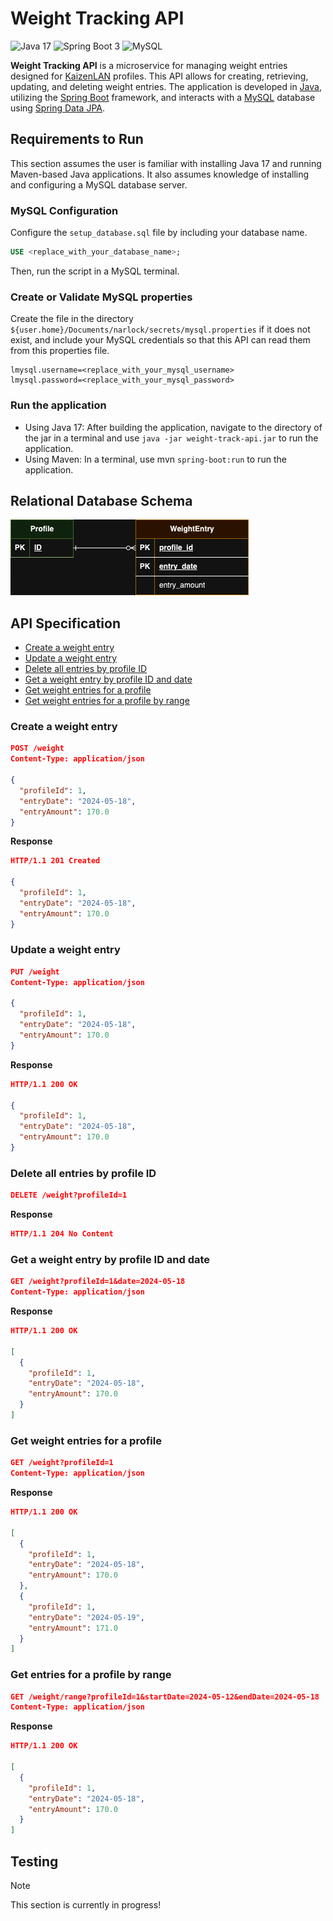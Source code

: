 # Weight Tracking API

![Java 17](https://img.shields.io/badge/java_17-%23ED8B00.svg?style=for-the-badge&logo=openjdk&logoColor=white)
![Spring Boot 3](https://img.shields.io/badge/spring_boot_3-%236DB33F.svg?style=for-the-badge&logo=spring-boot&logoColor=white)
![MySQL](https://img.shields.io/badge/mysql-%2300f.svg?style=for-the-badge&logo=mysql&logoColor=white)

**Weight Tracking API** is a microservice for managing weight entries designed for [KaizenLAN](https://github.com/narlock/KaizenLAN) profiles. This API allows for creating, retrieving, updating, and deleting weight entries. The application is developed in [Java](https://www.java.com/), utilizing the [Spring Boot](https://spring.io/projects/spring-boot) framework, and interacts with a [MySQL](https://www.mysql.com/) database using [Spring Data JPA](https://spring.io/projects/spring-data-jpa).

## Requirements to Run

This section assumes the user is familiar with installing Java 17 and running Maven-based Java applications. It also assumes knowledge of installing and configuring a MySQL database server.

### **MySQL Configuration**
Configure the `setup_database.sql` file by including your database name.

```sql
USE <replace_with_your_database_name>;
```
Then, run the script in a MySQL terminal.

### Create or Validate MySQL properties
Create the file in the directory `${user.home}/Documents/narlock/secrets/mysql.properties` if it does not exist, and include your MySQL credentials so that this API can read them from this properties file.

```
lmysql.username=<replace_with_your_mysql_username>
lmysql.password=<replace_with_your_mysql_password>
```

### Run the application
- Using Java 17: After building the application, navigate to the directory of the jar in a terminal and use `java -jar weight-track-api.jar` to run the application.
- Using Maven: In a terminal, use mvn `spring-boot:run` to run the application.


## Relational Database Schema
![Relational Database Schema](./readme%20assets/relationaldiagram.png)

## API Specification

- [Create a weight entry](#create-a-weight-entry)
- [Update a weight entry](#update-a-weight-entry)
- [Delete all entries by profile ID](#delete-all-entries-by-profile-id)
- [Get a weight entry by profile ID and date](#get-a-weight-entry-by-profile-id-and-date)
- [Get weight entries for a profile](#get-weight-entries-for-a-profile)
- [Get weight entries for a profile by range]()

### Create a weight entry
```json
POST /weight
Content-Type: application/json

{
  "profileId": 1,
  "entryDate": "2024-05-18",
  "entryAmount": 170.0
}
```

**Response**
```json
HTTP/1.1 201 Created

{
  "profileId": 1,
  "entryDate": "2024-05-18",
  "entryAmount": 170.0
}
```

### Update a weight entry
```json
PUT /weight
Content-Type: application/json

{
  "profileId": 1,
  "entryDate": "2024-05-18",
  "entryAmount": 170.0
}
```

**Response**
```json
HTTP/1.1 200 OK

{
  "profileId": 1,
  "entryDate": "2024-05-18",
  "entryAmount": 170.0
}
```

### Delete all entries by profile ID
```json
DELETE /weight?profileId=1
```

**Response**
```json
HTTP/1.1 204 No Content
```

### Get a weight entry by profile ID and date
```json
GET /weight?profileId=1&date=2024-05-18
Content-Type: application/json
```

**Response**
```json
HTTP/1.1 200 OK

[
  {
    "profileId": 1,
    "entryDate": "2024-05-18",
    "entryAmount": 170.0
  }
]
```

### Get weight entries for a profile
```json
GET /weight?profileId=1
Content-Type: application/json
```

**Response**
```json
HTTP/1.1 200 OK

[
  {
    "profileId": 1,
    "entryDate": "2024-05-18",
    "entryAmount": 170.0
  },
  {
    "profileId": 1,
    "entryDate": "2024-05-19",
    "entryAmount": 171.0
  }
]
```

### Get entries for a profile by range
```json
GET /weight/range?profileId=1&startDate=2024-05-12&endDate=2024-05-18
Content-Type: application/json
```

**Response**
```json
HTTP/1.1 200 OK

[
  {
    "profileId": 1,
    "entryDate": "2024-05-18",
    "entryAmount": 170.0
  }
]
```

## Testing
> [!NOTE]
> This section is currently in progress!